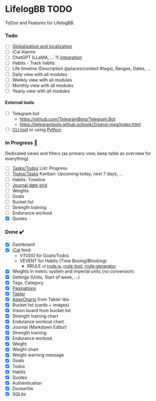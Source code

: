 # LifelogBB TODO

ToDos and Features for LifelogBB.

### Todo

- [ ] [Globalization and localization](https://learn.microsoft.com/en-us/aspnet/core/fundamentals/localization?view=aspnetcore-6.0)
- [ ] iCal Alarms
- [ ] ChatGPT (LLaMA, ... ?) [integration](https://www.nuget.org/packages/Azure.AI.OpenAI/)
- [ ] Habits - Track habits
- [ ] Life timeline (Description @places/context #tags), Ranges, Dates, ...
- [ ] Daily view with all modules
- [ ] Weekly view with all modules
- [ ] Monthly view with all modules
- [ ] Yearly view with all modules

#### External tools

- [ ] Telegram bot
  - https://github.com/TelegramBots/Telegram.Bot
  - https://telegrambots.github.io/book/2/send-msg/index.html
- [ ] [CLI tool](https://github.com/gui-cs/Terminal.Gui) or using [Python](https://github.com/bczsalba/pytermgui)

### In Progress :construction:

Dedicated views and filters (as primary view, keep table as overview for everything)

- [ ] [Tasks/Todos](https://tabler.io/preview) List: Progress
- [ ] [Todos/Tasks](https://preview.tabler.io/tasks.html#) Kanban: Upcoming today, next 7 days, ...
- [ ] Habits: Timeline
- [ ] [Journal date grid](https://github.com/usememos/memos)
- [ ] Weights
- [ ] Goals
- [ ] Bucket list
- [ ] Strength training
- [ ] Endurance workout
- [x] Quotes

### Done :heavy_check_mark:

- [x] Dashboard
- [x] [iCal](https://github.com/rianjs/ical.net) feed
  - VTODO for Goals/Todos
  - VEVENT for Habits (Time Boxing/Blocking)
    - RRULE ui [rrule.js](https://jakubroztocil.github.io/rrule/), [rrule-tool](https://icalendar.org/rrule-tool.html), [rrule-generator](https://freetools.textmagic.com/rrule-generator)    
- [x] Weights in metric system and imperial units (no conversion)
- [x] Settings (Units, Start of week, ...)
- [x] Tags, Category
- [x] [Paginations](https://learn.microsoft.com/en-us/aspnet/core/data/ef-mvc/advanced?view=aspnetcore-7.0#use-dynamic-linq-to-simplify-code)
- [x] [Tabler](https://github.com/tabler)
- [x] [ApexCharts](https://apexcharts.com/) from Tabler libs
- [x] Bucket list (cards + images)
- [x] Vision board from bucket list
- [x] Strength training chart
- [x] Endurance workout chart
- [x] Journal (Markdown Editor)
- [x] Strength training
- [x] Endurance workout
- [x] Weight
- [x] Weight chart
- [x] Weight warning message
- [x] Goals
- [x] Todos
- [x] Habits
- [x] Quotes
- [x] Authentication
- [x] Dockerfile
- [x] SQLite
